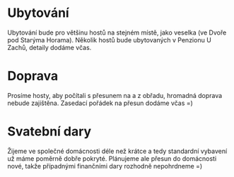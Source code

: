 # Ubytování

Ubytování bude pro většinu hostů na stejném místě, jako veselka (ve Dvoře pod Starýma Horama). Několik hostů bude ubytovaných v Penzionu U Zachů, detaily dodáme včas.


# Doprava

Prosíme hosty, aby počítali s přesunem na a z obřadu, hromadná doprava nebude zajištěna. Zasedací pořádek na přesun dodáme včas =)


# Svatební dary

Žijeme ve společné domácnosti déle než krátce a tedy standardní vybavení už máme poměrně dobře pokryté. Plánujeme ale přesun do domácnosti nové, takže případnými finančními dary rozhodně nepohrdneme =)
